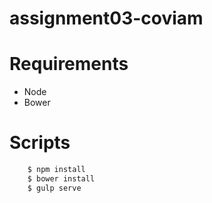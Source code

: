 # assignment03-coviam


# Requirements

  - Node
  - Bower

# Scripts
```sh
    $ npm install
    $ bower install
    $ gulp serve
```
